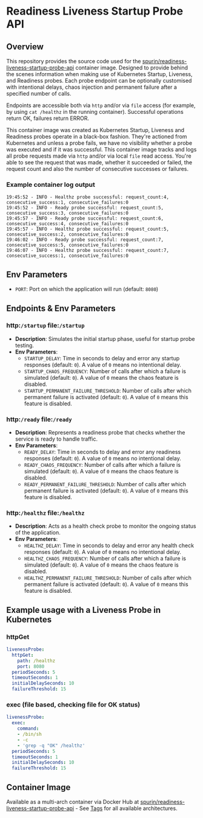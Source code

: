 # Readiness Liveness Startup Probe API

## Overview

This repository provides the source code used for the [spurin/readiness-liveness-startup-probe-api](https://hub.docker.com/r/spurin/readiness-liveness-startup-probe-api) container image. Designed to provide behind the scenes information when making use of Kubernetes Startup, Liveness, and Readiness probes. Each probe endpoint can be optionally customised with intentional delays, chaos injection and permanent failure after a specified number of calls.

Endpoints are accessible both via `http` and/or via `file` access (for example, by using `cat /healthz` in the running container). Successful operations return OK, failures return ERROR.

This container image was created as Kubernetes Startup, Liveness and Readiness probes operate in a black-box fashion. They're actioned from Kubernetes and unless a probe fails, we have no visibility whether a probe was executed and if it was successful. This container image tracks and logs all probe requests made via `http` and/or via local `file` read access. You're able to see the request that was made, whether it succeeded or failed, the request count and also the number of consecutive successes or failures.

### Example container log output

```
19:45:52 - INFO - Healthz probe successful: request_count:4, consecutive_success:1, consecutive_failures:0
19:45:52 - INFO - Ready probe successful: request_count:5, consecutive_success:3, consecutive_failures:0
19:45:57 - INFO - Ready probe successful: request_count:6, consecutive_success:4, consecutive_failures:0
19:45:57 - INFO - Healthz probe successful: request_count:5, consecutive_success:2, consecutive_failures:0
19:46:02 - INFO - Ready probe successful: request_count:7, consecutive_success:5, consecutive_failures:0
19:46:07 - INFO - Healthz probe successful: request_count:7, consecutive_success:1, consecutive_failures:0
```

## Env Parameters

- `PORT`: Port on which the application will run (default: `8080`)

## Endpoints & Env Parameters

### http:`/startup` file:`/startup`

- **Description**: Simulates the initial startup phase, useful for startup probe testing.
- **Env Parameters**:
  - `STARTUP_DELAY`: Time in seconds to delay and error any startup responses (default: `0`). A value of `0` means no intentional delay.
  - `STARTUP_CHAOS_FREQUENCY`: Number of calls after which a failure is simulated (default: `0`). A value of `0` means the chaos feature is disabled.
  - `STARTUP_PERMANENT_FAILURE_THRESHOLD`: Number of calls after which permanent failure is activated (default: `0`). A value of `0` means this feature is disabled.

### http:`/ready` file:`/ready`

- **Description**: Represents a readiness probe that checks whether the service is ready to handle traffic.
- **Env Parameters**:
  - `READY_DELAY`: Time in seconds to delay and error any readiness responses (default: `0`). A value of `0` means no intentional delay.
  - `READY_CHAOS_FREQUENCY`: Number of calls after which a failure is simulated (default: `0`). A value of `0` means the chaos feature is disabled.
  - `READY_PERMANENT_FAILURE_THRESHOLD`: Number of calls after which permanent failure is activated (default: `0`). A value of `0` means this feature is disabled.

### http:`/healthz` file:`/healthz`

- **Description**: Acts as a health check probe to monitor the ongoing status of the application.
- **Env Parameters**:
  - `HEALTHZ_DELAY`: Time in seconds to delay and error any health check responses (default: `0`). A value of `0` means no intentional delay.
  - `HEALTHZ_CHAOS_FREQUENCY`: Number of calls after which a failure is simulated (default: `0`). A value of `0` means the chaos feature is disabled.
  - `HEALTHZ_PERMANENT_FAILURE_THRESHOLD`: Number of calls after which permanent failure is activated (default: `0`). A value of `0` means this feature is disabled.

## Example usage with a Liveness Probe in Kubernetes

### httpGet

```yaml
livenessProbe:
  httpGet:
    path: /healthz
    port: 8080
  periodSeconds: 5
  timeoutSeconds: 1
  initialDelaySeconds: 10
  failureThreshold: 15
```

### exec (file based, checking file for OK status)

```yaml
livenessProbe:
  exec:
    command:
    - /bin/sh
    - -c
    - 'grep -q "OK" /healthz'
  periodSeconds: 5
  timeoutSeconds: 1
  initialDelaySeconds: 10
  failureThreshold: 15
```

## Container Image

Available as a multi-arch container via Docker Hub at [spurin/readiness-liveness-startup-probe-api](https://hub.docker.com/r/spurin/readiness-liveness-startup-probe-api) - See [Tags](https://hub.docker.com/r/spurin/readiness-liveness-startup-probe-api/tags) for all available architectures.
